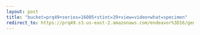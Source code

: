 ```yaml
---
layout: post
title: "bucket=prq49+series=16005+stint=39+view=video+what=specimen"
redirect_to: https://prq49.s3.us-east-2.amazonaws.com/endeavor%3D16/genomes/stage%3D0%2Bwhat%3Dgenerated/stint%3D39/series%3D16005/a%3Dgenome%2Bcriteria%3Dabundance%2Bmorph%3Dwildtype%2Bproc%3D0%2Bseries%3D16005%2Bstint%3D39%2Bthread%3D0%2Bvariation%3Dmaster%2Bext%3D.json.gz
---
```

